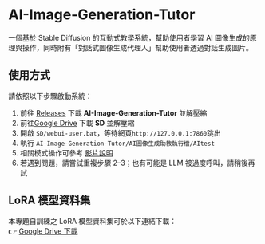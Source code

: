 # AI-Image-Generation-Tutor
一個基於 Stable Diffusion 的互動式教學系統，幫助使用者學習 AI 圖像生成的原理與操作，同時附有「對話式圖像生成代理人」幫助使用者透過對話生成圖片。

## 使用方式
請依照以下步驟啟動系統：

1. 前往 [Releases](https://github.com/matthew930823/AI-Image-Generation-Tutor/releases) 下載 **AI-Image-Generation-Tutor** 並解壓縮
2. 前往[Google Drive](https://drive.google.com/drive/folders/1KJ8zi5uhN3mLTzKApngOKMTSjnxnZAYD?usp=sharing) 下載 **SD** 並解壓縮
3. 開啟 `SD/webui-user.bat`，等待網頁`http://127.0.0.1:7860`跳出  
4. 執行 `AI-Image-Generation-Tutor/AI圖像生成助教執行檔/AItest`  
5. 相關模式操作可參考 [影片說明](https://youtu.be/dvgTzGWRYK8)  
6. 若遇到問題，請嘗試重複步驟 2–3；也有可能是 LLM 被過度呼叫，請稍後再試  

## LoRA 模型資料集
本專題自訓練之 LoRA 模型資料集可於以下連結下載：  
👉 [Google Drive 下載](https://drive.google.com/drive/folders/1KJ8zi5uhN3mLTzKApngOKMTSjnxnZAYD?usp=sharing)
